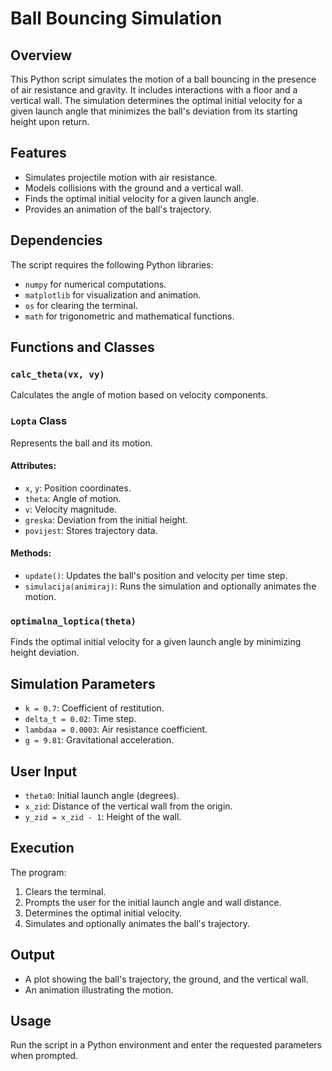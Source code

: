 # Ball Bouncing Simulation

## Overview
This Python script simulates the motion of a ball bouncing in the presence of air resistance and gravity. It includes interactions with a floor and a vertical wall. The simulation determines the optimal initial velocity for a given launch angle that minimizes the ball's deviation from its starting height upon return.

## Features
- Simulates projectile motion with air resistance.
- Models collisions with the ground and a vertical wall.
- Finds the optimal initial velocity for a given launch angle.
- Provides an animation of the ball's trajectory.

## Dependencies
The script requires the following Python libraries:
- `numpy` for numerical computations.
- `matplotlib` for visualization and animation.
- `os` for clearing the terminal.
- `math` for trigonometric and mathematical functions.

## Functions and Classes

### `calc_theta(vx, vy)`
Calculates the angle of motion based on velocity components.

### `Lopta` Class
Represents the ball and its motion.

#### Attributes:
- `x`, `y`: Position coordinates.
- `theta`: Angle of motion.
- `v`: Velocity magnitude.
- `greska`: Deviation from the initial height.
- `povijest`: Stores trajectory data.

#### Methods:
- `update()`: Updates the ball's position and velocity per time step.
- `simulacija(animiraj)`: Runs the simulation and optionally animates the motion.

### `optimalna_loptica(theta)`
Finds the optimal initial velocity for a given launch angle by minimizing height deviation.

## Simulation Parameters
- `k = 0.7`: Coefficient of restitution.
- `delta_t = 0.02`: Time step.
- `lambdaa = 0.0003`: Air resistance coefficient.
- `g = 9.81`: Gravitational acceleration.

## User Input
- `theta0`: Initial launch angle (degrees).
- `x_zid`: Distance of the vertical wall from the origin.
- `y_zid = x_zid - 1`: Height of the wall.

## Execution
The program:
1. Clears the terminal.
2. Prompts the user for the initial launch angle and wall distance.
3. Determines the optimal initial velocity.
4. Simulates and optionally animates the ball's trajectory.

## Output
- A plot showing the ball's trajectory, the ground, and the vertical wall.
- An animation illustrating the motion.

## Usage
Run the script in a Python environment and enter the requested parameters when prompted.
